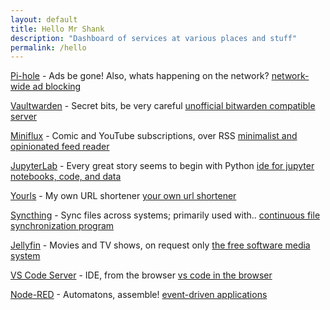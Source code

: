 ```yaml
---
layout: default
title: Hello Mr Shank
description: "Dashboard of services at various places and stuff"
permalink: /hello
---
```


[Pi-hole](https://pi.knhash.in/admin) - Ads be gone! Also, whats happening on the network?
<span class="marginnote">[network-wide ad blocking](https://pi-hole.net/)</span>

[Vaultwarden](https://vault.knhash.in) - Secret bits, be very careful
<span class="marginnote">[unofficial bitwarden compatible server](https://github.com/dani-garcia/vaultwarden)</span>

[Miniflux](https://miniflux.knhash.in) - Comic and YouTube subscriptions, over RSS
<span class="marginnote">[minimalist and opinionated feed reader](https://miniflux.app/)</span>

[JupyterLab](https://jupyter.knhash.in) - Every great story seems to begin with Python 
<span class="marginnote">[ide for jupyter notebooks, code, and data](https://jupyter.org/)</span>

[Yourls](https://url.knhash.in) - My own URL shortener
<span class="marginnote">[your own url shortener](https://yourls.org/)</span>

[Syncthing](https://sync.knhash.in) - Sync files across systems; primarily used with..
<span class="marginnote">[continuous file synchronization program](https://syncthing.net/)</span>

[Jellyfin](https://jellyfin.knhash.in) - Movies and TV shows, on request only
<span class="marginnote">[the free software media system](https://jellyfin.org/)</span>

[VS Code Server](https://code.knhash.in) - IDE, from the browser
<span class="marginnote">[vs code in the browser](https://github.com/cdr/code-server/)</span>

[Node-RED](https://nodered.knhash.in) - Automatons, assemble!
<span class="marginnote">[event-driven applications](https://nodered.org/)</span>
